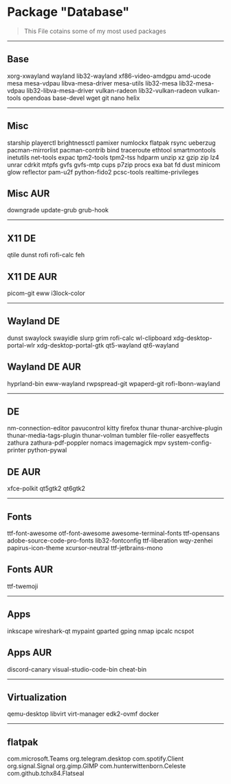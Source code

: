 # Package "Database"

> This File cotains some of my most used packages

---

## Base

xorg-xwayland
wayland
lib32-wayland
xf86-video-amdgpu
amd-ucode
mesa
mesa-vdpau
libva-mesa-driver
mesa-utils
lib32-mesa
lib32-mesa-vdpau
lib32-libva-mesa-driver
vulkan-radeon
lib32-vulkan-radeon
vulkan-tools
opendoas
base-devel
wget
git
nano
helix

---

## Misc

starship
playerctl
brightnessctl
pamixer
numlockx
flatpak
rsync
ueberzug
pacman-mirrorlist
pacman-contrib
bind
traceroute
ethtool
smartmontools
inetutils
net-tools
expac
tpm2-tools
tpm2-tss
hdparm
unzip
xz
gzip
zip
lz4
unrar
cdrkit
mtpfs
gvfs
gvfs-mtp
cups
p7zip
procs
exa
bat
fd
dust
minicom
glow
reflector
pam-u2f
python-fido2
pcsc-tools
realtime-privileges

## Misc AUR

downgrade
update-grub
grub-hook

---

## X11 DE

qtile
dunst
rofi
rofi-calc
feh

## X11 DE AUR

picom-git
eww
i3lock-color

---

## Wayland DE

dunst
swaylock
swayidle
slurp
grim
rofi-calc
wl-clipboard
xdg-desktop-portal-wlr
xdg-desktop-portal-gtk
qt5-wayland
qt6-wayland

## Wayland DE AUR

hyprland-bin
eww-wayland
rwpspread-git
wpaperd-git
rofi-lbonn-wayland

---

## DE

nm-connection-editor
pavucontrol
kitty
firefox
thunar
thunar-archive-plugin
thunar-media-tags-plugin
thunar-volman
tumbler
file-roller
easyeffects
zathura
zathura-pdf-poppler
nomacs
imagemagick
mpv
system-config-printer
python-pywal

## DE AUR

xfce-polkit
qt5gtk2
qt6gtk2

---

## Fonts

ttf-font-awesome
otf-font-awesome
awesome-terminal-fonts
ttf-opensans
adobe-source-code-pro-fonts
lib32-fontconfig
ttf-liberation
wqy-zenhei
papirus-icon-theme
xcursor-neutral
ttf-jetbrains-mono

## Fonts AUR

ttf-twemoji

---

## Apps

inkscape
wireshark-qt
mypaint
gparted
gping
nmap
ipcalc
ncspot

## Apps AUR

discord-canary
visual-studio-code-bin
cheat-bin

---

## Virtualization

qemu-desktop
libvirt
virt-manager
edk2-ovmf
docker

---

## flatpak

com.microsoft.Teams
org.telegram.desktop
com.spotify.Client
org.signal.Signal
org.gimp.GIMP
com.hunterwittenborn.Celeste
com.github.tchx84.Flatseal
